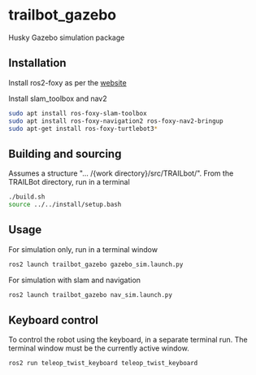 # trailbot_gazebo

Husky Gazebo simulation package

## Installation

Install ros2-foxy as per the [website](https://docs.ros.org/en/foxy/Installation/Ubuntu-Install-Debians.html)

Install slam_toolbox and nav2

```bash
sudo apt install ros-foxy-slam-toolbox
sudo apt install ros-foxy-navigation2 ros-foxy-nav2-bringup
sudo apt-get install ros-foxy-turtlebot3*

```

## Building and sourcing
Assumes a structure "... /{work directory}/src/TRAILbot/". From the TRAILBot directory, run in a terminal  
```bash
./build.sh
source ../../install/setup.bash
```

## Usage
For simulation only, run in a terminal window

```bash
ros2 launch trailbot_gazebo gazebo_sim.launch.py
```
For simulation with slam and navigation
```bash
ros2 launch trailbot_gazebo nav_sim.launch.py
```

## Keyboard control
To control the robot using the keyboard, in a separate terminal run. The terminal window must be the currently active window.
```bash
ros2 run teleop_twist_keyboard teleop_twist_keyboard
```
